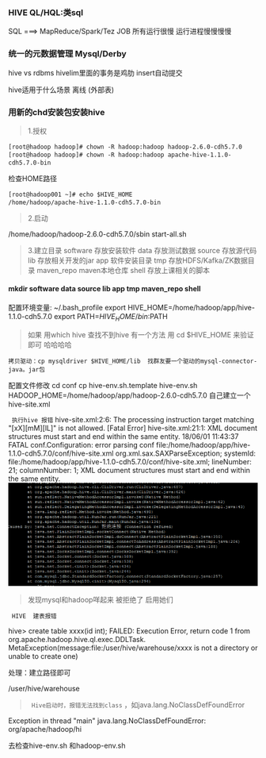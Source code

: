 

###  HIVE QL/HQL:类sql 
SQL ===> MapReduce/Spark/Tez JOB   所有运行很慢  运行进程慢慢慢慢
###  统一的元数据管理 Mysql/Derby
hive vs    rdbms
hivelim里面的事务是鸡肋  insert自动提交

hive适用于什么场景    离线 (外部表)     
###  用新的chd安装包安装hive


> 1.授权
```
[root@hadoop hadoop]# chown -R hadoop:hadoop hadoop-2.6.0-cdh5.7.0
[root@hadoop hadoop]# chown -R hadoop:hadoop apache-hive-1.1.0-cdh5.7.0-bin
```
检查HOME路径
```
[root@hadoop001 ~]# echo $HIVE_HOME
/home/hadoop/apache-hive-1.1.0-cdh5.7.0-bin
```

> 2.启动

/home/hadoop/hadoop-2.6.0-cdh5.7.0/sbin
start-all.sh
> 3.建立目录
software  存放安装软件
	data 存放测试数据
	source 存放源代码  
	lib  存放相关开发的jar
	app  软件安装目录
		tmp 存放HDFS/Kafka/ZK数据目录
	maven_repo  maven本地仓库
	shell  存放上课相关的脚本
  
#### mkdir  software   data  source  lib   app   tmp  maven_repo   shell   
配置环境变量: ~/.bash_profile
	export HIVE_HOME=/home/hadoop/app/hive-1.1.0-cdh5.7.0
	export PATH=$HIVE_HOME/bin:$PATH
  
  
  
>  如果 用which  hive  查找不到hive 有一个方法 用 cd   $HIVE_HOME 来验证即可 哈哈哈哈
```
拷贝驱动：cp mysqldriver $HIVE_HOME/lib  找群友要一个驱动的mysql-connector-java。jar包
```
配置文件修改 cd  conf
	cp hive-env.sh.template hive-env.sh
	HADOOP_HOME=/home/hadoop/app/hadoop-2.6.0-cdh5.7.0 
	自己建立一个hive-site.xml
	
	
` 执行hive 报错` 
hive-site.xml:2:6: The processing instruction target matching "[xX][mM][lL]" is not allowed.
[Fatal Error] hive-site.xml:21:1: XML document structures must start and end within the same entity.
18/06/01 11:43:37 FATAL conf.Configuration: error parsing conf file:/home/hadoop/app/hive-1.1.0-cdh5.7.0/conf/hive-site.xml
org.xml.sax.SAXParseException; systemId: file:/home/hadoop/app/hive-1.1.0-cdh5.7.0/conf/hive-site.xml; lineNumber: 21; columnNumber: 1; XML document structures must start and end within the same entity.
![hive报错](https://github.com/aiff/bigdata/blob/master/img/hiveerror.png)
> 发现mysql和hadoop咩起来 被拒绝了  启用她们

` HIVE  建表报错` 


hive> create table xxxx(id int);
FAILED: Execution Error, return code 1 from org.apache.hadoop.hive.ql.exec.DDLTask. MetaException(message:file:/user/hive/warehouse/xxxx is not a directory or unable to create one)


处理：建立路径即可

/user/hive/warehouse


 
> ` Hive启动时，报错无法找到class` 
，如java.lang.NoClassDefFoundError

Exception in thread "main" java.lang.NoClassDefFoundError: org/apache/hadoop/hi


去检查hive-env.sh  和hadoop-env.sh 



